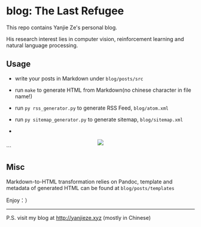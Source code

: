 # blog: The Last Refugee

This repo contains Yanjie Ze's personal blog.

His research interest lies in computer vision, reinforcement learning and natural language processing. 

## Usage

- write your posts in Markdown under `blog/posts/src`

- run `make` to generate HTML from Markdown(no chinese character in file name!)

- run `py rss_generator.py` to generate RSS Feed, `blog/atom.xml`

- run `py sitemap_generator.py` to generate sitemap, `blog/sitemap.xml`

- ```
<center>
<img src="../imgs/x.jpg">
</center>
  ```

## Misc

Markdown-to-HTML transformation relies on Pandoc, template and metadata of generated HTML can be found at `blog/posts/templates` 

Enjoy：）

---

P.S. visit my blog at http://yanjieze.xyz (mostly in Chinese)
